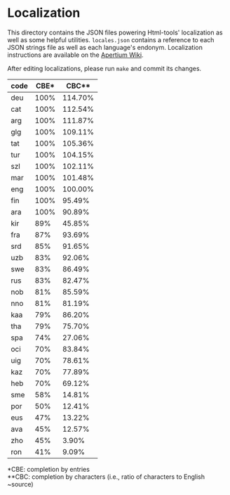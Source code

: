 Localization
============

This directory contains the JSON files powering Html-tools' localization as well as some helpful utilities. `locales.json` contains a reference to each JSON strings file as well as each language's endonym. Localization instructions are available on the [Apertium Wiki](http://wiki.apertium.org/wiki/Apertium-html-tools).

After editing localizations, please run `make` and commit its changes.

<!--table-->
| code | CBE* | CBC** |
|------|------|-------|
| deu  | 100% | 114.70% |
| cat  | 100% | 112.54% |
| arg  | 100% | 111.87% |
| glg  | 100% | 109.11% |
| tat  | 100% | 105.36% |
| tur  | 100% | 104.15% |
| szl  | 100% | 102.11% |
| mar  | 100% | 101.48% |
| eng  | 100% | 100.00% |
| fin  | 100% | 95.49% |
| ara  | 100% | 90.89% |
| kir  | 89% | 45.85% |
| fra  | 87% | 93.69% |
| srd  | 85% | 91.65% |
| uzb  | 83% | 92.06% |
| swe  | 83% | 86.49% |
| rus  | 83% | 82.47% |
| nob  | 81% | 85.59% |
| nno  | 81% | 81.19% |
| kaa  | 79% | 86.20% |
| tha  | 79% | 75.70% |
| spa  | 74% | 27.06% |
| oci  | 70% | 83.84% |
| uig  | 70% | 78.61% |
| kaz  | 70% | 77.89% |
| heb  | 70% | 69.12% |
| sme  | 58% | 14.81% |
| por  | 50% | 12.41% |
| eus  | 47% | 13.22% |
| ava  | 45% | 12.57% |
| zho  | 45% | 3.90% |
| ron  | 41% | 9.09% |

\*CBE: completion by entries<br>
\**CBC: completion by characters (i.e., ratio of characters to English ~source)
